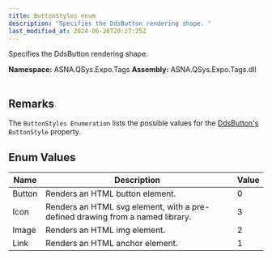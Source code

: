 ```yaml
---
title: ButtonStyles enum
description: "Specifies the DdsButton rendering shape. "
last_modified_at: 2024-06-26T20:27:25Z
---
```


Specifies the DdsButton rendering shape.

**Namespace:** ASNA.QSys.Expo.Tags
**Assembly:** ASNA.QSys.Expo.Tags.dll
<br>
<br>

## Remarks

The `ButtonStyles Enumeration` lists the possible values for the [DdsButton's](/reference/expo/qsys-expo-tags/dds-button-tag-helper.html) `ButtonStyle` property.


## Enum Values

| Name | Description | Value
| --- | --- | --- 
| Button | Renders an HTML button element. | 0 |
| Icon | Renders an HTML svg element, with a pre-defined drawing from a named library. | 3 |
| Image | Renders an HTML img element. | 2 |
| Link | Renders an HTML anchor element. | 1 |
